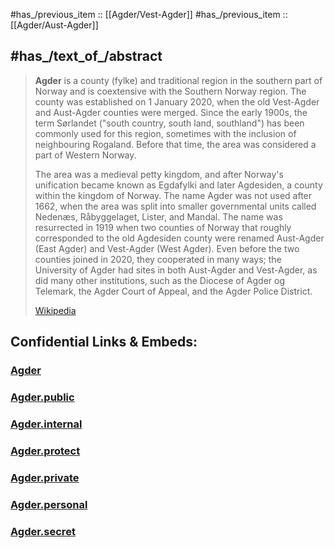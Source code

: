 
#has_/previous_item :: [[Agder/Vest-Agder]] 
#has_/previous_item :: [[Agder/Aust-Agder]] 
## #has_/text_of_/abstract 

> **Agder** is a county (fylke) and traditional region in the southern part of Norway 
> and is coextensive with the Southern Norway region. 
> The county was established on 1 January 2020, 
> when the old Vest-Agder and Aust-Agder counties were merged. 
> Since the early 1900s, the term Sørlandet ("south country, south land, southland") has been commonly used for this region, sometimes with the inclusion of neighbouring Rogaland. Before that time, the area was considered a part of Western Norway.
>
> The area was a medieval petty kingdom, and after Norway's unification became known as Egdafylki and later Agdesiden, a county within the kingdom of Norway. The name Agder was not used after 1662, when the area was split into smaller governmental units called Nedenæs, Råbyggelaget, Lister, and Mandal. The name was resurrected in 1919 when two counties of Norway that roughly corresponded to the old Agdesiden county were renamed Aust-Agder (East Agder) and Vest-Agder (West Agder). Even before the two counties joined in 2020, they cooperated in many ways; the University of Agder had sites in both Aust-Agder and Vest-Agder, as did many other institutions, such as the Diocese of Agder og Telemark, the Agder Court of Appeal, and the Agder Police District.
>
> [Wikipedia](https://en.wikipedia.org/wiki/Agder)


## Confidential Links & Embeds: 

### [Agder](/_Standards/Earth/Continent/Europe/Europe~North/Norway/Counties~Norway/Agder.md) 

### [Agder.public](/_public/Earth/Continent/Europe/Europe~North/Norway/Counties~Norway/Agder.public.md) 

### [Agder.internal](/_internal/Earth/Continent/Europe/Europe~North/Norway/Counties~Norway/Agder.internal.md) 

### [Agder.protect](/_protect/Earth/Continent/Europe/Europe~North/Norway/Counties~Norway/Agder.protect.md) 

### [Agder.private](/_private/Earth/Continent/Europe/Europe~North/Norway/Counties~Norway/Agder.private.md) 

### [Agder.personal](/_personal/Earth/Continent/Europe/Europe~North/Norway/Counties~Norway/Agder.personal.md) 

### [Agder.secret](/_secret/Earth/Continent/Europe/Europe~North/Norway/Counties~Norway/Agder.secret.md)


